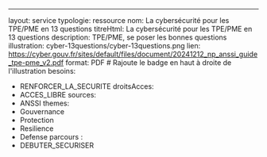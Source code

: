 ---
layout: service
typologie: ressource
nom: La cybersécurité pour les TPE/PME en 13 questions
titreHtml: La cybersécurité pour les TPE/PME en 13 questions
description: TPE/PME, se poser les bonnes questions
illustration: cyber-13questions/cyber-13questions.png
lien: https://cyber.gouv.fr/sites/default/files/document/20241212_np_anssi_guide_tpe-pme_v2.pdf
format: PDF # Rajoute le badge en haut à droite de l'illustration
besoins:
  - RENFORCER_LA_SECURITE
droitsAcces:
  - ACCES_LIBRE
sources:
  - ANSSI
themes:
  - Gouvernance
  - Protection
  - Resilience
  - Defense
parcours :
  - DEBUTER_SECURISER
